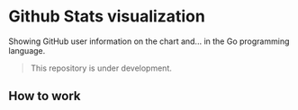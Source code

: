 # Github Stats visualization

Showing GitHub user information on the chart and... in the Go programming language.

> This repository is under development.

## How to work

